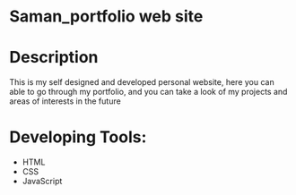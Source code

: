 # Saman_portfolio web site 
# Description
This is my self designed and developed personal website, here you can able to go through my portfolio, and you can take a look of my projects and areas of interests in the future

# Developing Tools:
   * HTML
   * CSS
   * JavaScript

